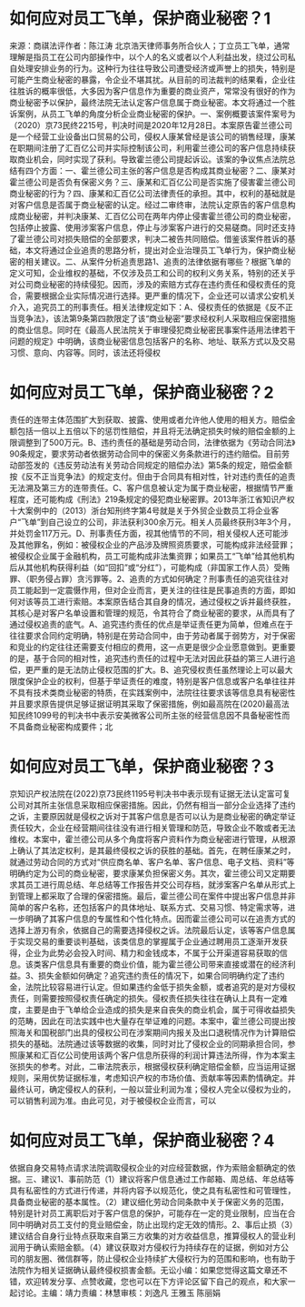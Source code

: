 # 如何应对员工飞单，保护商业秘密？1

来源：商祺法评作者：陈江涛 北京浩天律师事务所合伙人；丁立员工飞单，通常理解是指员工在公司内部操作中，以个人的名义或者以个人利益出发，绕过公司私自处理安排业务的行为。这种行为往往导致公司遭受经济或声誉上的损失，特别是可能产生商业秘密的暴露，令企业不堪其扰。从目前的司法裁判的结果看，企业往往胜诉的概率很低，大多因为客户信息作为重要的商业资产，常常没有很好的作为商业秘密予以保护，最终法院无法认定客户信息属于商业秘密。本文将通过一个胜诉案例，从员工飞单的角度分析企业商业秘密的保护。一、案例概要该案件案号为（2020）京73民终2215号，判决时间是2020年12月28日。本案原告霍兰德公司是一个经营工业设备出口贸易的公司，侵权人康某曾经是该公司的销售经理，康某在职期间注册了汇百亿公司并实际控制该公司，利用霍兰德公司的客户信息持续获取商业机会，同时实现了获利。导致霍兰德公司提起诉讼。该案的争议焦点法院总结有四个方面：一、霍兰德公司主张的客户信息是否构成其商业秘密？二、康某对霍兰德公司是否负有保密义务？三、康某和汇百亿公司是否实施了侵害霍兰德公司商业秘密的行为？四、康某和汇百亿公司法律责任的承担。其中，权利的基础就是对客户信息是否属于商业秘密的认定。经过二审终审，法院认定原告的客户信息构成商业秘密，并判决康某、汇百亿公司在两年内停止侵害霍兰德公司的商业秘密，包括停止披露、使用涉案客户信息，停止与涉案客户进行的交易磋商。同时还支持了霍兰德公司对损失赔偿的全部要求，判决二被告共同赔偿。借鉴该案件胜诉的基础，本文将通过企业追责的思路分析，提出对企业治理员工飞单行为，保护商业秘密的相关建议。二、从案件分析追责思路1、追责的法律依据有哪些？根据飞单的定义可知，企业维权的基础，不仅涉及员工和公司的权利义务关系，特别的还关乎对公司商业秘密的持续侵犯。因而，涉及的索赔方式存在违约责任和侵权责任的竞合，需要根据企业实际情况进行选择。更严重的情况下，企业还可以请求公安机关介入，追究员工的刑事责任。相关法律规定如下：A、侵权责任的依据是《反不正当竞争法》，该法第9条第四款限定了该“商业秘密”要求经权利人采取相应保密措施的商业信息。同时在《最高人民法院关于审理侵犯商业秘密民事案件适用法律若干问题的规定》中明确，该商业秘密信息包括客户的名称、地址、联系方式以及交易习惯、意向、内容等。同时，该法还将侵权

# 如何应对员工飞单，保护商业秘密？2

责任的连带主体范围扩大到获取、披露、使用或者允许他人使用的相关方。赔偿金额包括一倍以上五倍以下的惩罚性赔偿，并且将无法确定损失时候的赔偿金额的上限调整到了500万元。B、违约责任的基础是劳动合同，法律依据为《劳动合同法》90条规定，要求劳动者依据劳动合同中的保密义务条款进行的违约赔偿。目前劳动部签发的《违反劳动法有关劳动合同规定的赔偿办法》第5条的规定，赔偿金额按《反不正当竞争法》的规定支付。但由于合同具有相对性，针对违约责任的追责无法溯及第三方的连带责任。C、客户信息被认定为属于商业秘密，根据情节严重程度，还可能构成《刑法》219条规定的侵犯商业秘密罪。2013年浙江省知识产权十大案例中的（2013）浙台知刑终字第4号就是关于外贸企业数员工将企业客户“飞单”到自己设立的公司，非法获利300余万元。相关人员最终获刑3年3个月，并处罚金117万元。D、刑事责任方面，视其他情节的不同，相关侵权人还可能涉及其他罪名，例如：被侵权企业的产品涉及牌照资质要求，可能构成非法经营罪；被侵权企业属于金融机构，员工可能构成非法集资罪；如果员工“飞单”给其他机构后从其他机构获得利益（如“回扣”或“分红”），可能构成（非国家工作人员）受贿罪、（职务侵占罪）贪污罪等。2、追责的方式如何确定？刑事责任的追究往往对员工能起到一定震慑作用，但对企业而言，更关注的往往是民事追责的方面，即如何对该等员工进行索赔。本案原告结合其自身的情况，通过侵权之诉并最终获胜，其核心是对客户名单设置和管理的规范，令其符合了商业秘密的要求，从而具有了通过侵权追责的底气。A、追究违约责任的优点是举证责任更为简单，但难点在于往往要求合同约定明确，特别是在劳动合同中，由于劳动者属于弱势方，对于保密和竞业的约定往往还需要支付相应的费用，这一点更是很少企业愿意做到。更重要的是，基于合同的相对性，追究违约责任的过程中无法对因此获益的第三人进行追偿，更严重的是无法防止侵权范围的扩大。B、追究侵权责任虽然理论上可以最大限度保护企业的权利，但基于举证责任的难度，特别是客户信息或客户名单往往并不具有技术类商业秘密的特质，在实践案例中，法院往往要求该等信息具有秘密性并且要求原告提供足够证据证明其采取了保密措施，例如最高院在(2020)最高法知民终1099号的判决书中表示安美微客公司所主张的经营信息因不具备秘密性而不具备商业秘密构成要件；北

# 如何应对员工飞单，保护商业秘密？3

京知识产权法院在(2022)京73民终1195号判决书中表示现有证据无法认定富可复公司对其所主张信息采取相应保密措施。因此，仍然有相当一部分企业选择了违约之诉，主要原因就是侵权之诉对于其客户信息是否可以认为是商业秘密的确定举证责任较大，企业在经营期间往往没有进行相关管理和防范，导致企业不敢或者无法维权。本案中，霍兰德公司从多个角度将客户资料作为商业秘密进行管理，从根源上确认了其法定权利，是其最终侵权之诉的获胜的基础。首先，在聘任康某之时，就通过劳动合同的方式对“供应商名单、客户名单、客户信息、电子文档、资料”等明确约定为公司的商业秘密，要求康某负担保密义务。其次，霍兰德公司又定期要求其员工进行周总结、年总结等工作报告并交公司存档，就涉案客户名单从形式上到管理上都采取了合理的保密措施。最后，霍兰德公司在案件中提出客户信息并非简单的客户名称，还包括客户的具体地址、联系方式、交易习惯、特定需求等，进一步明确了其客户信息的专属性和个性化特点。因而霍兰德公司可以在追责方式的选择上游刃有余，依据自己的需要选择侵权之诉。法院最后认定，该等客户信息属于实现交易的重要谈判基础，该类信息的掌握属于企业通过聘用员工逐渐开发获得，企业为此势必会投入时间、精力和金钱成本，不属于公开渠道容易获取的信息。该类客户信息具有重要的商业价值，能为霍兰德公司带来直接或潜在的经济利益。3、损失金额如何确定？追究违约责任的情况下，如果合同明确约定了违约金，法院比较容易进行认定。但如果违约金低于损失金额，或者追究的是对方侵权责任，则需要按照侵权责任确定的损失。侵权责任损失往往在确认上具有一定难度，主要是由于飞单给企业造成的损失是来自丧失的商业机会，属于可得收益损失的范畴，因此在司法实践中也大量存在举证难的问题。本案中，霍兰德公司提出按照海关和国税部门出具的侵权公司在涉案期间内报关及出口退税情况作为计算赔偿损失的基础。法院通过该等数据的收集，同时对比了侵权企业的同期承担合同，参照康某和汇百亿公司使用该两个客户信息所获得的利润计算违法所得，作为本案主张损失的参考。对此，二审法院表示，根据侵权获利确定赔偿金额，应当运用证据规则，采用优势证据标准，考虑知识产权的市场价值、贡献率等因素酌情确定。并最终认可，确定侵权人的获利，一般以营业利润为准；侵权人完全以侵权为业的，可以销售利润为准。由此可见，对于被侵权企业而言，可以

# 如何应对员工飞单，保护商业秘密？4

依据自身交易特点请求法院调取侵权企业的对应经营数据，作为索赔金额确定的依据。三、建议1、事前防范（1）建议将客户信息通过工作邮箱、周总结、年总结等具有私密性的方式进行传递，并将内容予以规范化，使之具有私密性和可管理性，具备商业秘密的基本属性。（2）建议细化劳动合同条款中关于保密义务的范围，特别是针对员工离职后对于客户信息的保护，可能存在一定的竞业限制，应当在合同中明确对员工支付的竞业赔偿金，防止出现约定无效的情形。2、事后止损（3）建议结合自身行业特点获取来自第三方收集的对方收益信息，推算侵权人的营业利润用于确认索赔金额。（4）建议获取对方侵权行为持续存在的证据，例如对方公司的朋友圈、微信群等，防止侵权企业持续扩大侵权行为的范围和影响，也有助于法院作为相关证据确认最终侵权损害金额。无讼小编：如果您觉得这篇文章还不错，欢迎转发分享、点赞收藏，您也可以在下方评论区留下自己的观点，和大家一起讨论。主编：靖力责编：林慧审核：刘逸凡 王雅玉 陈丽娟

